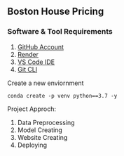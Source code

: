 ## Boston House Pricing

### Software &  Tool Requirements

1. [GitHub Account](https://github.com)
2. [Render](https://render.com)
3. [VS Code IDE](https://code.visualstudio.com)
4. [Git CLI](https://git-scm.com/downloads)


Create a new enviornment

```
conda create -p venv python==3.7 -y
```

Project Approch:
  1. Data Preprocessing
  2. Model Creating
  3. Website Creating
  4. Deploying
